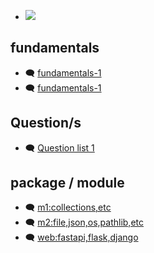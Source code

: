 - <img src="https://img.shields.io/badge/View-ChatGPT_Conversation-blue?logo=openai&logoColor=white" />

## fundamentals
- 🗨️ <a href="https://chatgpt.com/c/68536dbf-dd20-800d-9328-f38fcbdef71e" target="_blank">fundamentals-1 </a>
- 🗨️ <a href="https://chatgpt.com/c/6856fc5b-1158-800d-8222-c209716ac1e3" target="_blank">fundamentals-1 </a>

## Question/s
- 🗨️ <a href="https://chatgpt.com/c/6854510f-b2d4-800d-afd2-c1a3dba598ec" target="_blank">Question list 1 </a>

## package / module
- 🗨️ <a href="https://chatgpt.com/c/685647fe-4340-800d-bfe6-adb6a3f60d42" target="_blank">m1:collections,etc</a>
- 🗨️ <a href="https://chatgpt.com/c/68563797-7870-800d-84ed-dda9745eb57c" target="_blank">m2:file,json,os,pathlib,etc</a>
- 🗨️ <a href="https://chatgpt.com/c/68535fab-0494-800d-af09-a35817d88f6a" target="_blank">web:fastapi,flask,django</a>


